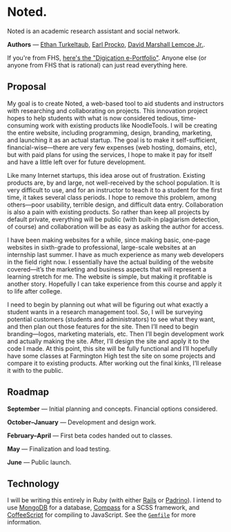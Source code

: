 # Noted.

Noted is an academic research assistant and social network.

**Authors** &mdash; [Ethan Turkeltaub](http://ethnt.me), [Earl Procko](http://www.fpsct.org/page.cfm?p=83&viewdirid=1166&showFilter=1&keyword=procko), [David Marshall Lemcoe Jr.](http://blog.lemcoe.com/).

If you're from FHS, [here's the "Digication e-Portfolio"](https://fps.digication.com/turkeltaub-capstone). Anyone else (or anyone from FHS that is rational) can just read everything here.

## Proposal

My goal is to create Noted, a web-based tool to aid students and instructors with researching and collaborating on projects. This innovation project hopes to help students with what is now considered tedious, time-consuming work with existing products like NoodleTools. I will be creating the entire website, including programming, design, branding, marketing, and launching it as an actual startup. The goal is to make it self-sufficient, financial-wise—there are very few expenses (web hosting, domains, etc), but with paid plans for using the services, I hope to make it pay for itself and have a little left over for future development.

Like many Internet startups, this idea arose out of frustration. Existing products are, by and large, not well-received by the school population. It is very difficult to use, and for an instructor to teach it to a student for the first time, it takes several class periods. I hope to remove this problem, among others—poor usability, terrible design, and difficult data entry. Collaboration is also a pain with existing products. So rather than keep all projects by default private, everything will be public (with built-in plagiarism detection, of course) and collaboration will be as easy as asking the author for access.

I have been making websites for a while, since making basic, one-page websites in sixth-grade to professional, large-scale websites at an internship last summer. I have as much experience as many web developers in the field right now. I essentially have the actual building of the website covered—it’s the marketing and business aspects that will represent a learning stretch for me. The website is simple, but making it profitable is another story. Hopefully I can take experience from this course and apply it to life after college.

I need to begin by planning out what will be figuring out what exactly a student wants in a research management tool. So, I will be surveying potential customers (students and administrators) to see what they want, and then plan out those features for the site. Then I’ll need to begin branding—logos, marketing materials, etc. Then I’ll begin development work and actually making the site. After, I’ll design the site and apply it to the code I made. At this point, this site will be fully functional and I’ll hopefully have some classes at Farmington High test the site on some projects and compare it to existing products. After working out the final kinks, I’ll release it with to the public.
  

## Roadmap

**September** &mdash; Initial planning and concepts. Financial options considered.

**October&ndash;January** &mdash; Development and design work.

**February&ndash;April** &mdash; First beta codes handed out to classes.

**May** &mdash; Finalization and load testing.

**June** &mdash; Public launch.


## Technology

I will be writing this entirely in Ruby (with either [Rails](http://rubyonrails.org) or [Padrino](http://padrinorb.com)). I intend to use [MongoDB](http://mongodb.org) for a database, [Compass](http://compass-style.com) for a SCSS framework, and [CoffeeScript](http://coffeescript.org) for compiling to JavaScript. See the [`Gemfile`](https://github.com/eturk/noted/blob/master/README.md) for more information.